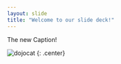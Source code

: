 ```yaml
---
layout: slide
title: "Welcome to our slide deck!"
---
```


The new Caption!

![dojocat](https://octodex.github.com/images/dojocat.jpg)
{: .center}
